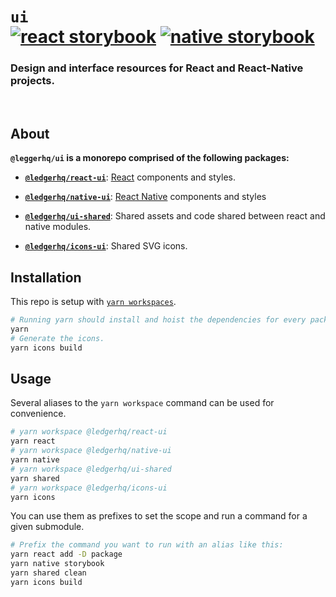 # `ui` <br/> [![react storybook](https://img.shields.io/badge/storybook%20📚-react-61DBFB)](https://ledger-live-ui-react.vercel.app) [![native storybook](https://img.shields.io/badge/storybook%20📚-native-9665B7)](https://ledger-live-ui-native.vercel.app)

### Design and interface resources for React and React-Native projects.

<br/>

## About

**`@leggerhq/ui` is a monorepo comprised of the following packages:**

- [**`@ledgerhq/react-ui`**](https://github.com/LedgerHQ/ui/tree/main/packages/react): [React](https://reactjs.org/) components and styles.

- [**`@ledgerhq/native-ui`**](https://github.com/LedgerHQ/ui/tree/main/packages/native): [React Native](https://reactnative.dev/) components and styles

- [**`@ledgerhq/ui-shared`**](https://github.com/LedgerHQ/ui/tree/main/packages/shared): Shared assets and code shared between react and native modules.

- [**`@ledgerhq/icons-ui`**](https://github.com/LedgerHQ/ui/tree/main/packages/icons): Shared SVG icons.

## Installation

This repo is setup with [`yarn workspaces`](https://classic.yarnpkg.com/en/docs/workspaces).

```sh
# Running yarn should install and hoist the dependencies for every package.
yarn
# Generate the icons.
yarn icons build
```

## Usage

Several aliases to the `yarn workspace` command can be used for convenience.

```sh
# yarn workspace @ledgerhq/react-ui
yarn react
# yarn workspace @ledgerhq/native-ui
yarn native
# yarn workspace @ledgerhq/ui-shared
yarn shared
# yarn workspace @ledgerhq/icons-ui
yarn icons
```

You can use them as prefixes to set the scope and run a command for a given submodule.

```sh
# Prefix the command you want to run with an alias like this:
yarn react add -D package
yarn native storybook
yarn shared clean
yarn icons build
```
